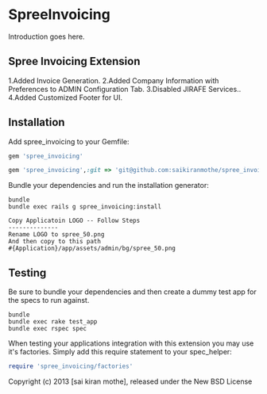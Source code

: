 SpreeInvoicing
==============

Introduction goes here.

Spree Invoicing Extension
------------
 1.Added Invoice Generation.
 2.Added Company Information with Preferences to ADMIN Configuration Tab.
 3.Disabled JIRAFE Services..
 4.Added Customized Footer for UI.




Installation
------------

Add spree_invoicing to your Gemfile:

```ruby
gem 'spree_invoicing'
```

```ruby
gem 'spree_invoicing',:git => 'git@github.com:saikiranmothe/spree_invoicing_stable.git'
```


Bundle your dependencies and run the installation generator:



```shell
bundle
bundle exec rails g spree_invoicing:install
```

```
Copy Applicatoin LOGO -- Follow Steps
--------------
Rename LOGO to spree_50.png
And then copy to this path
#{Application}/app/assets/admin/bg/spree_50.png
```

Testing
-------

Be sure to bundle your dependencies and then create a dummy test app for the specs to run against.

```shell
bundle
bundle exec rake test_app
bundle exec rspec spec
```

When testing your applications integration with this extension you may use it's factories.
Simply add this require statement to your spec_helper:


```ruby
require 'spree_invoicing/factories'
```

Copyright (c) 2013 [sai kiran mothe], released under the New BSD License
